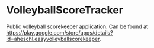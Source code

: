 # VolleyballScoreTracker

Public volleyball scorekeeper application. Can be found at https://play.google.com/store/apps/details?id=aheschl.easyvolleyballscorekeeper.
